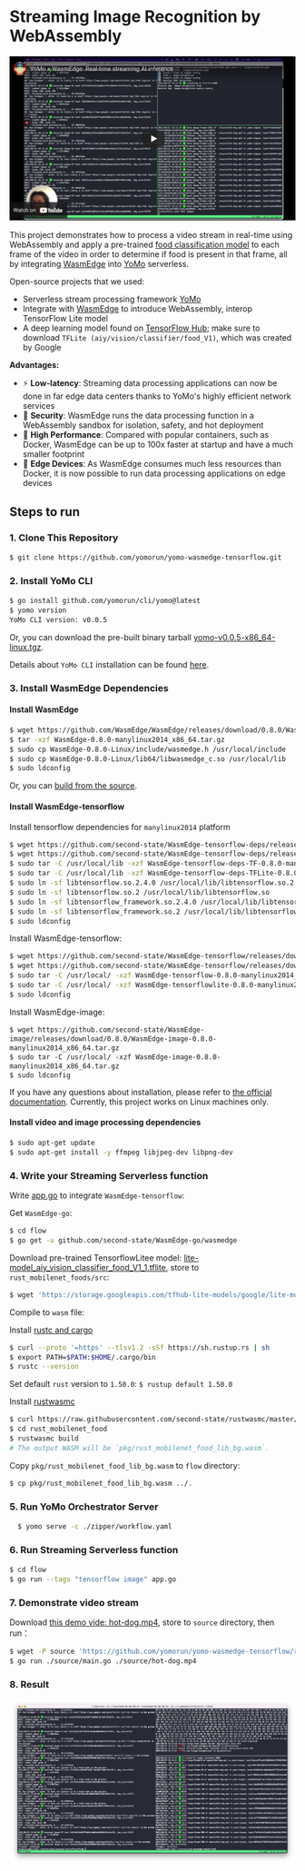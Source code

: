 # Streaming Image Recognition by WebAssembly

[![Youtube: YoMo x WasmEdge](youtube.png)](https://youtu.be/E0ltsn6cLIU)

This project demonstrates how to process a video stream in real-time using WebAssembly and apply a pre-trained [food classification model](https://tfhub.dev/google/lite-model/aiy/vision/classifier/food_V1/1) to each frame of the video in order to determine if food is present in that frame, all by integrating [WasmEdge](https://github.com/WasmEdge/WasmEdge) into [YoMo](https://github.com/yomorun/yomo) serverless.

Open-source projects that we used:

- Serverless stream processing framework [YoMo](https://github.com/yomorun/yomo)
- Integrate with [WasmEdge](https://github.com/WasmEdge/WasmEdge) to introduce WebAssembly, interop TensorFlow Lite model
- A deep learning model found on [TensorFlow Hub](https://tfhub.dev/google/lite-model/aiy/vision/classifier/food_V1/1); make sure to download `TFLite (aiy/vision/classifier/food_V1)`, which was created by Google

**Advantages:**

- ⚡️ **Low-latency**: Streaming data processing applications can now be done in far edge data centers thanks to YoMo's highly efficient network services
- 🔐 **Security**: WasmEdge runs the data processing function in a WebAssembly sandbox for isolation, safety, and hot deployment
- 🚀 **High Performance**: Compared with popular containers, such as Docker, WasmEdge can be up to 100x faster at startup and have a much smaller footprint
- 🎯 **Edge Devices**: As WasmEdge consumes much less resources than Docker, it is now possible to run data processing applications on edge devices

## Steps to run

### 1. Clone This Repository

```bash
$ git clone https://github.com/yomorun/yomo-wasmedge-tensorflow.git
```

### 2. Install YoMo CLI

```bash
$ go install github.com/yomorun/cli/yomo@latest
$ yomo version
YoMo CLI version: v0.0.5
```

Or, you can download the pre-built binary tarball [yomo-v0.0.5-x86_64-linux.tgz](https://github.com/yomorun/cli/releases/tag/v0.0.5).

Details about `YoMo CLI` installation can be found [here](https://github.com/yomorun/yomo).

### 3. Install WasmEdge Dependencies

#### Install WasmEdge

```bash
$ wget https://github.com/WasmEdge/WasmEdge/releases/download/0.8.0/WasmEdge-0.8.0-manylinux2014_x86_64.tar.gz
$ tar -xzf WasmEdge-0.8.0-manylinux2014_x86_64.tar.gz
$ sudo cp WasmEdge-0.8.0-Linux/include/wasmedge.h /usr/local/include
$ sudo cp WasmEdge-0.8.0-Linux/lib64/libwasmedge_c.so /usr/local/lib
$ sudo ldconfig
```

Or, you can [build from the source](https://github.com/second-state/WasmEdge-go#option-1-build-from-the-source).

#### Install WasmEdge-tensorflow

Install tensorflow dependencies for `manylinux2014` platform

```bash
$ wget https://github.com/second-state/WasmEdge-tensorflow-deps/releases/download/0.8.0/WasmEdge-tensorflow-deps-TF-0.8.0-manylinux2014_x86_64.tar.gz
$ wget https://github.com/second-state/WasmEdge-tensorflow-deps/releases/download/0.8.0/WasmEdge-tensorflow-deps-TFLite-0.8.0-manylinux2014_x86_64.tar.gz
$ sudo tar -C /usr/local/lib -xzf WasmEdge-tensorflow-deps-TF-0.8.0-manylinux2014_x86_64.tar.gz
$ sudo tar -C /usr/local/lib -xzf WasmEdge-tensorflow-deps-TFLite-0.8.0-manylinux2014_x86_64.tar.gz
$ sudo ln -sf libtensorflow.so.2.4.0 /usr/local/lib/libtensorflow.so.2
$ sudo ln -sf libtensorflow.so.2 /usr/local/lib/libtensorflow.so
$ sudo ln -sf libtensorflow_framework.so.2.4.0 /usr/local/lib/libtensorflow_framework.so.2
$ sudo ln -sf libtensorflow_framework.so.2 /usr/local/lib/libtensorflow_framework.so
$ sudo ldconfig
```

Install WasmEdge-tensorflow:

```bash
$ wget https://github.com/second-state/WasmEdge-tensorflow/releases/download/0.8.0/WasmEdge-tensorflow-0.8.0-manylinux2014_x86_64.tar.gz
$ wget https://github.com/second-state/WasmEdge-tensorflow/releases/download/0.8.0/WasmEdge-tensorflowlite-0.8.0-manylinux2014_x86_64.tar.gz
$ sudo tar -C /usr/local/ -xzf WasmEdge-tensorflow-0.8.0-manylinux2014_x86_64.tar.gz
$ sudo tar -C /usr/local/ -xzf WasmEdge-tensorflowlite-0.8.0-manylinux2014_x86_64.tar.gz
$ sudo ldconfig
```

Install WasmEdge-image:

```
$ wget https://github.com/second-state/WasmEdge-image/releases/download/0.8.0/WasmEdge-image-0.8.0-manylinux2014_x86_64.tar.gz
$ sudo tar -C /usr/local/ -xzf WasmEdge-image-0.8.0-manylinux2014_x86_64.tar.gz
$ sudo ldconfig

```

If you have any questions about installation, please refer to [the official documentation](https://github.com/second-state/WasmEdge-go#wasmedge-tensorflow-extension). Currently, this project works on Linux machines only.

#### Install video and image processing dependencies

```bash
$ sudo apt-get update
$ sudo apt-get install -y ffmpeg libjpeg-dev libpng-dev
```

### 4. Write your Streaming Serverless function

Write [app.go](https://github.com/yomorun/yomo-wasmedge-tensorflow/blob/main/flow/app.go) to integrate `WasmEdge-tensorflow`:

Get `WasmEdge-go`:

```bash
$ cd flow
$ go get -u github.com/second-state/WasmEdge-go/wasmedge
```

Download pre-trained TensorflowLitee model: [lite-model_aiy_vision_classifier_food_V1_1.tflite](https://storage.googleapis.com/tfhub-lite-models/google/lite-model/aiy/vision/classifier/food_V1/1.tflite), store to `rust_mobilenet_foods/src`:

```bash
$ wget 'https://storage.googleapis.com/tfhub-lite-models/google/lite-model/aiy/vision/classifier/food_V1/1.tflite' -O ./rust_mobilenet_food/src/lite-model_aiy_vision_classifier_food_V1_1.tflite
```
Compile to `wasm` file:

Install [rustc and cargo](https://www.rust-lang.org/tools/install)

```bash
$ curl --proto '=https' --tlsv1.2 -sSf https://sh.rustup.rs | sh
$ export PATH=$PATH:$HOME/.cargo/bin
$ rustc --version
```

Set default `rust` version to `1.50.0`: `$ rustup default 1.50.0`

Install [rustwasmc](https://github.com/second-state/rustwasmc)

```bash
$ curl https://raw.githubusercontent.com/second-state/rustwasmc/master/installer/init.sh -sSf | sh
$ cd rust_mobilenet_food
$ rustwasmc build
# The output WASM will be `pkg/rust_mobilenet_food_lib_bg.wasm`.
```

Copy `pkg/rust_mobilenet_food_lib_bg.wasm` to `flow` directory:

```bash
$ cp pkg/rust_mobilenet_food_lib_bg.wasm ../.
```

### 5. Run YoMo Orchestrator Server

```bash
  $ yomo serve -c ./zipper/workflow.yaml
```

### 6. Run Streaming Serverless function

```bash
$ cd flow
$ go run --tags "tensorflow image" app.go
```

### 7. Demonstrate video stream

Download [this demo vide: hot-dog.mp4](https://github.com/yomorun/yomo-wasmedge-tensorflow/releases/download/v0.1.0/hot-dog.mp4), store to `source` directory, then run：

```bash
$ wget -P source 'https://github.com/yomorun/yomo-wasmedge-tensorflow/releases/download/v0.1.0/hot-dog.mp4'
$ go run ./source/main.go ./source/hot-dog.mp4
```

### 8. Result

![YoMo-WasmEdge](result.png)
